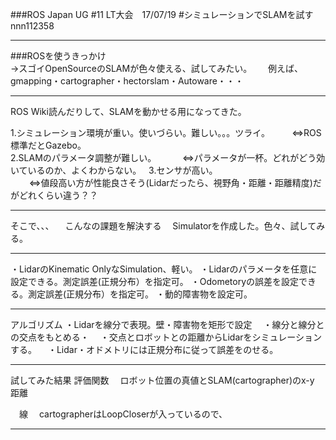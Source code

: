 ###ROS Japan UG #11 LT大会　17/07/19 
#シミュレーションでSLAMを試す
nnn112358

---

###ROSを使うきっかけ   
 →スゴイOpenSourceのSLAMが色々使える、試してみたい。  
 　例えば、  
  gmapping・cartographer・hectorslam・Autoware・・・    

---
<div style="text-align: left;">

ROS Wiki読んだりして、SLAMを動かせる用になってきた。  
  
1.シミュレーション環境が重い。使いづらい。難しい。。。ツライ。  
&nbsp;&nbsp;&nbsp;    ⇔ROS標準だとGazebo。  
2.SLAMのパラメータ調整が難しい。  
&nbsp;&nbsp;&nbsp;  　⇔パラメータが一杯。どれがどう効いているのか、よくわからない。    
3.センサが高い。  
&nbsp;&nbsp;&nbsp;  　⇔値段高い方が性能良さそう(Lidarだったら、視野角・距離・距離精度)だがどれくらい違う？？  
</div>

---


そこで、、、
　こんなの課題を解決する
　Simulatorを作成した。色々、試してみる。


---


・LidarのKinematic OnlyなSimulation、軽い。
・Lidarのパラメータを任意に設定できる。測定誤差(正規分布）を指定可。
・Odometoryの誤差を設定できる。測定誤差(正規分布）を指定可。
・動的障害物を設定可。

---


アルゴリズム
 ・Lidarを線分で表現。壁・障害物を矩形で設定
　・線分と線分との交点をもとめる・
　・交点とロボットとの距離からLidarをシミュレーションする。
　・Lidar・オドメトリには正規分布に従って誤差をのせる。

---

試してみた結果
評価関数
　ロボット位置の真値とSLAM(cartographer)のx-y 距離

　線
　cartographerはLoopCloserが入っているので、

---

